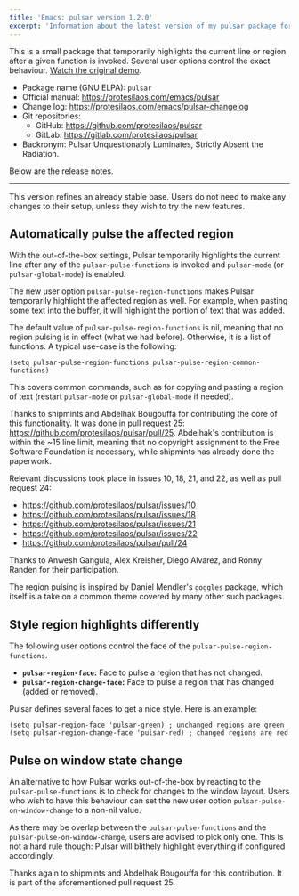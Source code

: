 ```yaml
---
title: 'Emacs: pulsar version 1.2.0'
excerpt: 'Information about the latest version of my pulsar package for GNU Emacs.'
---
```


This is a small package that temporarily highlights the current line
or region after a given function is invoked. Several user options
control the exact behaviour. [Watch the original demo](https://protesilaos.com/codelog/2022-03-14-emacs-pulsar-demo/).

+ Package name (GNU ELPA): `pulsar`
+ Official manual: <https://protesilaos.com/emacs/pulsar>
+ Change log: <https://protesilaos.com/emacs/pulsar-changelog>
+ Git repositories:
  + GitHub: <https://github.com/protesilaos/pulsar>
  + GitLab: <https://gitlab.com/protesilaos/pulsar>
+ Backronym: Pulsar Unquestionably Luminates, Strictly Absent the Radiation.

Below are the release notes.

* * *

This version refines an already stable base. Users do not need to make
any changes to their setup, unless they wish to try the new features.


## Automatically pulse the affected region

With the out-of-the-box settings, Pulsar temporarily highlights the
current line after any of the `pulsar-pulse-functions` is invoked and
`pulsar-mode` (or `pulsar-global-mode`) is enabled.

The new user option `pulsar-pulse-region-functions` makes Pulsar
temporarily highlight the affected region as well. For example, when
pasting some text into the buffer, it will highlight the portion of
text that was added.

The default value of `pulsar-pulse-region-functions` is nil, meaning
that no region pulsing is in effect (what we had before). Otherwise,
it is a list of functions. A typical use-case is the following:

```elisp
(setq pulsar-pulse-region-functions pulsar-pulse-region-common-functions)
```

This covers common commands, such as for copying and pasting a region
of text (restart `pulsar-mode` or `pulsar-global-mode` if needed).

Thanks to shipmints and Abdelhak Bougouffa for contributing the core
of this functionality. It was done in pull request 25:
<https://github.com/protesilaos/pulsar/pull/25>. Abdelhak's
contribution is within the ~15 line limit, meaning that no copyright
assignment to the Free Software Foundation is necessary, while
shipmints has already done the paperwork.

Relevant discussions took place in issues 10, 18, 21, and 22, as well
as pull request 24:

-   <https://github.com/protesilaos/pulsar/issues/10>
-   <https://github.com/protesilaos/pulsar/issues/18>
-   <https://github.com/protesilaos/pulsar/issues/21>
-   <https://github.com/protesilaos/pulsar/issues/22>
-   <https://github.com/protesilaos/pulsar/pull/24>

Thanks to Anwesh Gangula, Alex Kreisher, Diego Alvarez, and Ronny
Randen for their participation.

The region pulsing is inspired by Daniel Mendler's `goggles` package,
which itself is a take on a common theme covered by many other such
packages.


## Style region highlights differently

The following user options control the face of the `pulsar-pulse-region-functions`.

-   **`pulsar-region-face`:** Face to pulse a region that has not changed.
-   **`pulsar-region-change-face`:** Face to pulse a region that has changed (added or removed).

Pulsar defines several faces to get a nice style. Here is an example:

```elisp
(setq pulsar-region-face 'pulsar-green) ; unchanged regions are green
(setq pulsar-region-change-face 'pulsar-red) ; changed regions are red
```

## Pulse on window state change

An alternative to how Pulsar works out-of-the-box by reacting to the
`pulsar-pulse-functions` is to check for changes to the window layout.
Users who wish to have this behaviour can set the new user option
`pulsar-pulse-on-window-change` to a non-nil value.

As there may be overlap between the `pulsar-pulse-functions` and the
`pulsar-pulse-on-window-change`, users are advised to pick only one.
This is not a hard rule though: Pulsar will blithely highlight
everything if configured accordingly.

Thanks again to shipmints and Abdelhak Bougouffa for this
contribution. It is part of the aforementioned pull request 25.

